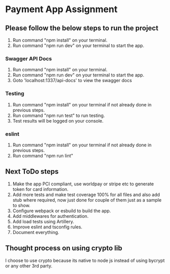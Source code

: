 # Payment App Assignment

## Please follow the below steps to run the project

1.  Run command "npm install" on your terminal.
2.  Run command "npm run dev" on your terminal to start the app.

### Swagger API Docs

1.  Run command "npm install" on your terminal.
2.  Run command "npm run dev" on your terminal to start the app.
3.  Goto 'localhost:1337/api-docs' to view the swagger docs

### Testing

1.  Run command "npm install" on your terminal if not already done in previous steps.
2.  Run command "npm run test" to run testing.
3.  Test results will be logged on your console.

### eslint

1. Run command "npm install" on your terminal if not already done in previous steps.
2. Run command "npm run lint"

## Next ToDo steps

1. Make the app PCI compliant, use worldpay or stripe etc to generate token for card information.
2. Add more tests and make test coverage 100% for all files and also add stub where required, now just done for couple of them just as a sample to show.
3. Configure webpack or esbuild to build the app.
4. Add middlewares for authentication.
5. Add load tests using Artillery.
6. Improve eslint and tsconfig rules.
7. Document everything.

## Thought process on using crypto lib

I choose to use crypto because its native to node js instead of using bycrypt or any other 3rd party.
